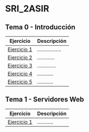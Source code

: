 # SRI_2ASIR

## Tema 0 - Introducción
Ejercicio | Descripción
----------|------------
[Ejercicio 1](TEMA_0_INTRODUCCION/Actividad_0.1_Introduccion_HTTP/README.md) | ..................
[Ejercicio 2]() | .............
[Ejercicio 3]() | ..............
[Ejercicio 4]() | ............
[Ejercicio 5]() | ............


## Tema 1 - Servidores Web
Ejercicio | Descripción
----------|------------
[Ejercicio 1]() | ............
